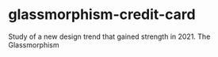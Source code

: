 # glassmorphism-credit-card
Study of a new design trend that gained strength in 2021.  The Glassmorphism

